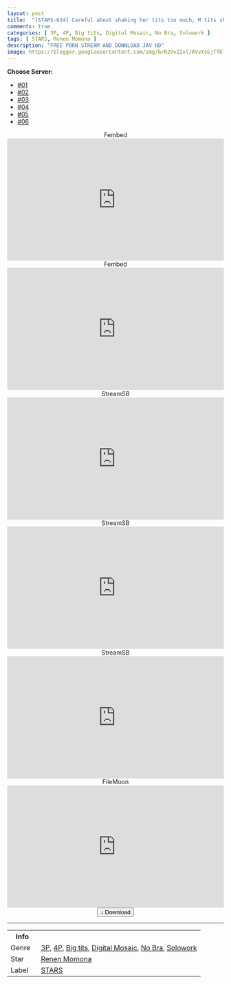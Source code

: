 ```yaml
---
layout: post
title:  "[STARS-634] Careful about shaking her tits too much, M tits shaking FUCK Momona Koibuchi"
comments: true
categories: [ 3P, 4P, Big tits, Digital Mosaic, No Bra, Solowork ]
tags: [ STARS, Renen Momona ]
description: "FREE PORN STREAM AND DOWNLOAD JAV HD"
image: https://blogger.googleusercontent.com/img/b/R29vZ2xl/AVvXsEjTfKlcsqQZPXId0LNLP82U6oMdlzMHsGWhyTMOepF1Si4x03Mpp_1LuPawvkyrc_y4DWvhmcMkwFQA1nmJmt_cQWPiuKbJkyw-AlFwcHtHbth9eVMx14_9VRaCSiMqy6bmPbxBQbCI2vECDh52NdDoULN3sRfTYH1nCtQkCLuuIrtDdKL-hZtZFMaC/s1600/1stars634pl.jpg
---
```


<div id="utb">
<b>Choose Server:</b>
<ul id="udltb">
<li><a href="#tab1">#01</a></li>
<li><a href="#tab2">#02</a></li>
<li><a href="#tab3">#03</a></li>
<li><a href="#tab4">#04</a></li>
<li><a href="#tab5">#05</a></li>
<li><a href="#tab6">#06</a></li>
</ul>
<div id="udlctn">
<div id="tab1">
<!--- #01 Start --->
<center>Fembed</center>
<div style="padding-bottom:56.25%; position:relative; display:block; width: 100%">
  <iframe width="100%" height="100%"
    src="https://watchjavnow.xyz/v/-kp0qup8m7delmx"
    frameborder="0" allowfullscreen="" style="position:absolute; top:0; left: 0">
  </iframe>
</div>
<!--- #01 End --->
</div>
<div id="tab2">
<!--- #02 Start --->
<center>Fembed</center>
<div style="padding-bottom:56.25%; position:relative; display:block; width: 100%">
  <iframe width="100%" height="100%"
    src="https://javhdfree.icu/v/ew1y6h-mewmqw2k"
    frameborder="0" allowfullscreen="" style="position:absolute; top:0; left: 0">
  </iframe>
</div>
<!--- #02 End --->
</div>
<div id="tab3">
<!--- #03 Start --->
<center>StreamSB</center>
<div style="padding-bottom:56.25%; position:relative; display:block; width: 100%">
  <iframe width="100%" height="100%"
    src="https://sbfull.com/e/6l3oqq25hep5.html"
    frameborder="0" allowfullscreen="" style="position:absolute; top:0; left: 0">
  </iframe>
</div>
<!--- #03 End --->
</div>
<div id="tab4">
<!--- #04 Start --->
<center>StreamSB</center>
<div style="padding-bottom:56.25%; position:relative; display:block; width: 100%">
  <iframe width="100%" height="100%"
    src="https://sbfull.com/e/0yby0cmyfa8v.html"
    frameborder="0" allowfullscreen="" style="position:absolute; top:0; left: 0">
  </iframe>
</div>
<!--- #04 End --->
</div>
<div id="tab5">
<!--- #05 Start --->
<center>StreamSB</center>
<div style="padding-bottom:56.25%; position:relative; display:block; width: 100%">
  <iframe width="100%" height="100%"
    src="https://javside.com/e/xa3zej35yfss.html"
    frameborder="0" allowfullscreen="" style="position:absolute; top:0; left: 0">
  </iframe>
</div>
<!--- #05 End --->
</div>
<div id="tab6">
<!--- #06 Start --->
<center>FileMoon</center>
<div style="padding-bottom:56.25%; position:relative; display:block; width: 100%">
  <iframe width="100%" height="100%"
    src="https://filemoon.sx/e/ovoq51gxy4rh"
    frameborder="0" allowfullscreen="" style="position:absolute; top:0; left: 0">
  </iframe>
</div>
<!--- #06 End --->
</div>
</div>
</div>

<center>
<a href="/d/stars-634">
<button class="btn btn-outline-dark py-2 px-5 d-block w-100 show-comments"><b>&darr;</b> Download</button>
</a>
</center>
<hr />
<table>
  <tr>
    <th>Info</th>
  </tr>
  <tr>
    <td>Genre &nbsp;</td>
    <td> <a href="/categories#3P">3P</a>, <a href="/categories#4P">4P</a>, <a href="/categories#Big-tits">Big tits</a>, <a href="/categories#Digital-Mosaic">Digital Mosaic</a>, <a href="/categories#No-Bra">No Bra</a>, <a href="/categories#Solowork">Solowork</a></td>
  </tr>
  <tr>
    <td>Star</td>
    <td> <a href="/tags#Renen-Momona">Renen Momona</a></td>
  </tr>
  <tr>
    <td>Label</td>
    <td> <a href="/tags#STARS">STARS</a></td>
  </tr>
</table>
